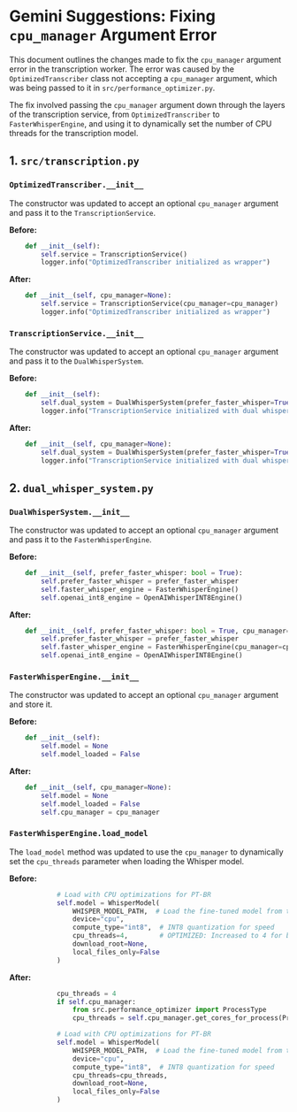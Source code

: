 # Gemini Suggestions: Fixing `cpu_manager` Argument Error

This document outlines the changes made to fix the `cpu_manager` argument error in the transcription worker. The error was caused by the `OptimizedTranscriber` class not accepting a `cpu_manager` argument, which was being passed to it in `src/performance_optimizer.py`.

The fix involved passing the `cpu_manager` argument down through the layers of the transcription service, from `OptimizedTranscriber` to `FasterWhisperEngine`, and using it to dynamically set the number of CPU threads for the transcription model.

## 1. `src/transcription.py`

### `OptimizedTranscriber.__init__`

The constructor was updated to accept an optional `cpu_manager` argument and pass it to the `TranscriptionService`.

**Before:**
```python
    def __init__(self):
        self.service = TranscriptionService()
        logger.info("OptimizedTranscriber initialized as wrapper")
```

**After:**
```python
    def __init__(self, cpu_manager=None):
        self.service = TranscriptionService(cpu_manager=cpu_manager)
        logger.info("OptimizedTranscriber initialized as wrapper")
```

### `TranscriptionService.__init__`

The constructor was updated to accept an optional `cpu_manager` argument and pass it to the `DualWhisperSystem`.

**Before:**
```python
    def __init__(self):
        self.dual_system = DualWhisperSystem(prefer_faster_whisper=True)
        logger.info("TranscriptionService initialized with dual whisper system")
```

**After:**
```python
    def __init__(self, cpu_manager=None):
        self.dual_system = DualWhisperSystem(prefer_faster_whisper=True, cpu_manager=cpu_manager)
        logger.info("TranscriptionService initialized with dual whisper system")
```

## 2. `dual_whisper_system.py`

### `DualWhisperSystem.__init__`

The constructor was updated to accept an optional `cpu_manager` argument and pass it to the `FasterWhisperEngine`.

**Before:**
```python
    def __init__(self, prefer_faster_whisper: bool = True):
        self.prefer_faster_whisper = prefer_faster_whisper
        self.faster_whisper_engine = FasterWhisperEngine()
        self.openai_int8_engine = OpenAIWhisperINT8Engine()
```

**After:**
```python
    def __init__(self, prefer_faster_whisper: bool = True, cpu_manager=None):
        self.prefer_faster_whisper = prefer_faster_whisper
        self.faster_whisper_engine = FasterWhisperEngine(cpu_manager=cpu_manager)
        self.openai_int8_engine = OpenAIWhisperINT8Engine()
```

### `FasterWhisperEngine.__init__`

The constructor was updated to accept an optional `cpu_manager` argument and store it.

**Before:**
```python
    def __init__(self):
        self.model = None
        self.model_loaded = False
```

**After:**
```python
    def __init__(self, cpu_manager=None):
        self.model = None
        self.model_loaded = False
        self.cpu_manager = cpu_manager
```

### `FasterWhisperEngine.load_model`

The `load_model` method was updated to use the `cpu_manager` to dynamically set the `cpu_threads` parameter when loading the Whisper model.

**Before:**
```python
            # Load with CPU optimizations for PT-BR
            self.model = WhisperModel(
                WHISPER_MODEL_PATH,  # Load the fine-tuned model from the specified path
                device="cpu",
                compute_type="int8",  # INT8 quantization for speed
                cpu_threads=4,        # OPTIMIZED: Increased to 4 for better parallelism
                download_root=None,
                local_files_only=False
            )
```

**After:**
```python
            cpu_threads = 4
            if self.cpu_manager:
                from src.performance_optimizer import ProcessType
                cpu_threads = self.cpu_manager.get_cores_for_process(ProcessType.TRANSCRIPTION)

            # Load with CPU optimizations for PT-BR
            self.model = WhisperModel(
                WHISPER_MODEL_PATH,  # Load the fine-tuned model from the specified path
                device="cpu",
                compute_type="int8",  # INT8 quantization for speed
                cpu_threads=cpu_threads,
                download_root=None,
                local_files_only=False
            )
```
